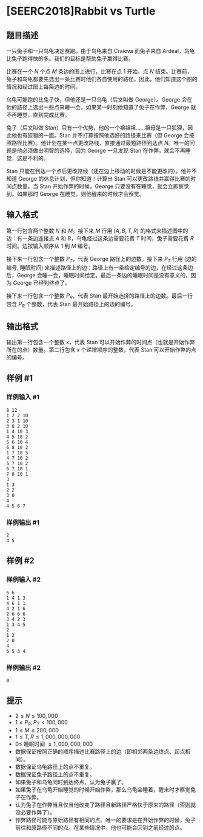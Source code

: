 # [SEERC2018]Rabbit vs Turtle

## 题目描述

一只兔子和一只乌龟决定赛跑。由于乌龟来自 Craiova 而兔子来自 Ardeal，乌龟比兔子跑得快的多。我们的目标是帮助兔子赢得比赛。

比赛在一个 $N$ 个点 $M$ 条边的图上进行，比赛在点 $1$ 开始，点 $N$ 结束。比赛前，兔子和乌龟都要先选出一条比赛时他们各自使用的路径。因此，他们知道这个图的情况和经过图上每条边的时间。

乌龟可能跑的比兔子快，但他还是一只乌龟（后文叫做 George）。George 会在他的路径上选出一些点来睡一会。如果某一时刻他知道了兔子在作弊，George 就不再睡觉，直到完成比赛。

兔子（后文叫做 Stan）只有一个优势，他的一个祖祖祖……祖母是一只狐狸，因此他也有狡猾的一面。Stan 并不打算按照他选好的路径来比赛（但 George 会按照路径比赛）。他计划在某一点更改路线，直接通过最短路径到达点 $N$。唯一的问题是他必须做出明智的选择，因为 George 一旦发现 Stan 在作弊，就会不再睡觉，这是不利的。

Stan 只能在到达一个点后更改路线（还在边上移动的时候是不能更改的）。他并不知道 George 的休息计划，但你知道！计算出 Stan 可以更改路线并赢得比赛的时间点数量。当 Stan 开始作弊的时候，George 只要没有在睡觉，就会立即察觉到。如果那时 George 在睡觉，则他醒来的时候才会察觉。

## 输入格式

第一行包含两个整数 $N$ 和 $M$。接下来 $M$ 行用 $(A,B,T,R)$ 的格式来描述图中的边：有一条边连接点 $A$ 和 $B$，乌龟经过这条边需要花费 $T$ 时间，兔子需要花费 $R$ 时间。边按输入顺序从 $1$ 到 $M$ 编号。

接下来一行包含一个整数 $P_T$，代表 George 路径上的边数。接下来 $P_T$ 行用 (边的编号, 睡眠时间) 来描述路径上的边：路径上有一条给定编号的边，在经过这条边后，George 会睡一会，睡眠时间给定。最后一条边的睡眠时间是没有意义的，因为 George 已经到终点了。

接下来一行包含一个整数 $P_R$，代表 Stan 最开始选择的路径上的边数。最后一行包含 $P_R$ 个整数，代表 Stan 最开始路径上的边的编号。

## 输出格式

输出第一行包含一个整数 $x$，代表 Stan 可以开始作弊的时间点（也就是开始作弊所在的点）数量。第二行包含 $x$ 个递增顺序的整数，代表 Stan 可以开始作弊的点的编号。

## 样例 #1

### 样例输入 #1
```
8 12
1 2 2 10
2 3 1 10
3 8 2 10
1 4 10 3
4 5 10 2
5 6 10 4
6 8 10 2
1 7 10 5
4 7 10 2
5 7 10 2
6 7 10 1
7 8 10 1
3
1 3
2 2
3 0
4
4 5 6 7
```

### 样例输出 #1

```
2
4 5
```

## 样例 #2

### 样例输入 #2
```
6 6
1 4 1 3
4 6 1 1
4 2 1 6
2 6 6 6
3 4 2 3
1 3 4 5
2
1 2
2 0
4
6 5 3 4
```

### 样例输出 #2

```
0
```

## 提示

- $2 \leq N \leq 100,000$
- $1 \leq P_R, P_T < 100,000$
- $1 \leq M \leq 200,000$
- $1 \leq T,R \leq 1,000,000,000$
- $0 \leq$ 睡眠时间 $\leq 1,000,000,000$
- 数据保证按照正确的顺序描述比赛路径上的边（即相邻两条边终点、起点相同）。
- 数据保证乌龟路径上的点不重复。
- 数据保证兔子路径上的点不重复。
- 如果兔子和乌龟同时到达终点，认为兔子赢了。
- 如果兔子在乌龟开始睡觉的时候开始作弊，那么乌龟会睡着，醒来时才察觉兔子在作弊。
- 认为兔子在作弊当且仅当他改变了路径且新路径严格快于原来的路径（否则就没必要作弊了）。
- 作弊路径可能与原始路径有相同的点。唯一的要求是在开始作弊的时候，兔子前往和原路径不同的点。在某些情况中，他也可能会回到之前经过的点。
